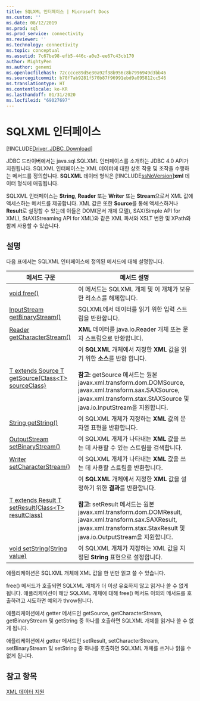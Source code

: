 ```yaml
---
title: SQLXML 인터페이스 | Microsoft Docs
ms.custom: ''
ms.date: 08/12/2019
ms.prod: sql
ms.prod_service: connectivity
ms.reviewer: ''
ms.technology: connectivity
ms.topic: conceptual
ms.assetid: 7c67be98-efb5-446c-a0e3-ee67c43cb170
author: MightyPen
ms.author: genemi
ms.openlocfilehash: 72cccce89d5e30a92f38b956c8b7996949d3bb46
ms.sourcegitcommit: b78f7ab9281f570b87f96991ebd9a095812cc546
ms.translationtype: HT
ms.contentlocale: ko-KR
ms.lasthandoff: 01/31/2020
ms.locfileid: "69027697"
---
```

# <a name="sqlxml-interface"></a>SQLXML 인터페이스

[!INCLUDE[Driver_JDBC_Download](../../includes/driver_jdbc_download.md)]

JDBC 드라이버에서는 java.sql.SQLXML 인터페이스를 소개하는 JDBC 4.0 API가 지원됩니다. SQLXML 인터페이스는 XML 데이터에 대한 상호 작용 및 조작을 수행하는 메서드를 정의합니다. **SQLXML** 데이터 형식은 [!INCLUDE[ssNoVersion](../../includes/ssnoversion-md.md)]**xml** 데이터 형식에 매핑됩니다.  
  
SQLXML 인터페이스는 **String**, **Reader** 또는 **Writer** 또는 **Stream**으로서 XML 값에 액세스하는 메서드를 제공합니다. XML 값은 또한 **Source**를 통해 액세스하거나 **Result**로 설정할 수 있는데 이들은 DOM(문서 개체 모델), SAX(Simple API for XML), StAX(Streaming API for XML)와 같은 XML 파서와 XSLT 변환 및 XPath와 함께 사용할 수 있습니다.  
  
## <a name="remarks"></a>설명  

다음 표에서는 SQLXML 인터페이스에 정의된 메서드에 대해 설명합니다.  
  
|메서드 구문|메서드 설명|  
|-------------------|------------------------|  
|[void free()](https://go.microsoft.com/fwlink/?LinkId=131685)|이 메서드는 SQLXML 개체 및 이 개체가 보유한 리소스를 해제합니다.|  
|[InputStream getBinaryStream()](https://go.microsoft.com/fwlink/?LinkId=131754)|SQLXML에서 데이터를 읽기 위한 입력 스트림을 반환합니다.|  
|[Reader getCharacterStream()](https://go.microsoft.com/fwlink/?LinkId=131755)|**XML** 데이터를 java.io.Reader 개체 또는 문자 스트림으로 반환합니다.|  
|[T extends Source T getSource(Class\<T> sourceClass)](https://go.microsoft.com/fwlink/?LinkId=131756)|이 **SQLXML** 개체에서 지정한 **XML** 값을 읽기 위한 **소스**를 반환 합니다.<br /><br /> **참고:**  getSource 메서드는 원본 javax.xml.transform.dom.DOMSource, javax.xml.transform.sax.SAXSource, javax.xml.transform.stax.StAXSource 및 java.io.InputStream을 지원합니다.|  
|[String getString()](https://go.microsoft.com/fwlink/?LinkId=131757)|이 SQLXML 개체가 지정하는 **XML** 값의 문자열 표현을 반환합니다.|  
|[OutputStream setBinaryStream()](https://go.microsoft.com/fwlink/?LinkId=131758)|이 SQLXML 개체가 나타내는 **XML** 값을 쓰는 데 사용할 수 있는 스트림을 검색합니다.|  
|[Writer setCharacterStream()](https://go.microsoft.com/fwlink/?LinkId=131759)|이 SQLXML 개체가 나타내는 **XML** 값을 쓰는 데 사용할 스트림을 반환합니다.|  
|[T extends Result T setResult(Class\<T> resultClass)](https://go.microsoft.com/fwlink/?LinkId=131760)|이 **SQLXML** 개체에서 지정한 **XML** 값을 설정하기 위한 **결과**를 반환합니다.<br /><br /> **참고:** setResult 메서드는 원본 javax.xml.transform.dom.DOMResult, javax.xml.transform.sax.SAXResult, javax.xml.transform.stax.StaxResult 및 java.io.OutputStream을 지원합니다.|  
|[void setString(String value)](https://go.microsoft.com/fwlink/?LinkId=131762)|이 SQLXML 개체가 지정하는 XML 값을 지정된 **String** 표현으로 설정합니다.|  
  
애플리케이션은 SQLXML 개체에 XML 값을 한 번만 읽고 쓸 수 있습니다.  
  
free() 메서드가 호출되면 SQLXML 개체가 더 이상 유효하지 않고 읽거나 쓸 수 없게 됩니다. 애플리케이션이 해당 SQLXML 개체에 대해 free() 메서드 이외의 메서드를 호출하려고 시도하면 예외가 throw됩니다.  
  
애플리케이션에서 getter 메서드인 getSource, getCharacterStream, getBinaryStream 및 getString 중 하나를 호출하면 SQLXML 개체를 읽거나 쓸 수 없게 됩니다.  
  
애플리케이션에서 getter 메서드인 setResult, setCharacterStream, setBinaryStream 및 setString 중 하나를 호출하면 SQLXML 개체를 쓰거나 읽을 수 없게 됩니다.  
  
## <a name="see-also"></a>참고 항목  

[XML 데이터 지원](../../connect/jdbc/supporting-xml-data.md)  
